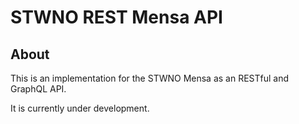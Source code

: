 # STWNO REST Mensa API

## About

This is an implementation for the STWNO Mensa as an RESTful and GraphQL API.

It is currently under development.